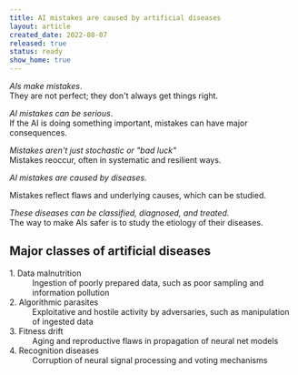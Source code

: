 ```yaml
---
title: AI mistakes are caused by artificial diseases
layout: article
created_date: 2022-08-07
released: true
status: ready
show_home: true
---
```


*AIs make mistakes*.<br/>They are not perfect; they don't always get things right.

*AI mistakes can be serious*.<br/>
If the AI is doing something important, mistakes can have major consequences.

*Mistakes aren't just stochastic or "bad luck"*<br/>
Mistakes reoccur, often in systematic and resilient ways.


*AI mistakes are caused by diseases.*<br/>
<!-- start_excerpt -->
Mistakes reflect flaws and underlying causes, which can be studied.
<!-- end_excerpt -->

*These diseases can be classified, diagnosed, and treated.*<br/>
The way to make AIs safer is to study the etiology of their diseases.

## Major classes of artificial diseases

<dt>1. Data malnutrition</dt>
<dd>Ingestion of poorly prepared data, such as poor sampling and information pollution</dd>

<dt>2. Algorithmic parasites</dt>
<dd>Exploitative and hostile activity by adversaries, such as manipulation of ingested data</dd>

<dt>3. Fitness drift</dt>
<dd>Aging and reproductive flaws in propagation of neural net models</dd>

<dt>4. Recognition diseases</dt>
<dd>Corruption of neural signal processing and voting mechanisms</dd>


